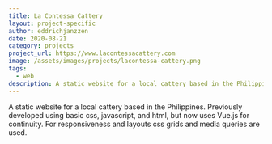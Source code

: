 ```yaml
---
title: La Contessa Cattery
layout: project-specific
author: eddrichjanzzen
date: 2020-08-21
category: projects
project_url: https://www.lacontessacattery.com
image: /assets/images/projects/lacontessa-cattery.png
tags:
  - web
description: A static website for a local cattery based in the Philippines. Previously developed using basic css, javascript, and html, but now uses Vue.js for continuity. For responsiveness and layouts css grids and media queries are used.
---
```


A static website for a local cattery based in the Philippines. Previously developed using basic css, javascript, and html, but now uses Vue.js for continuity. For responsiveness and layouts css grids and media queries are used.
